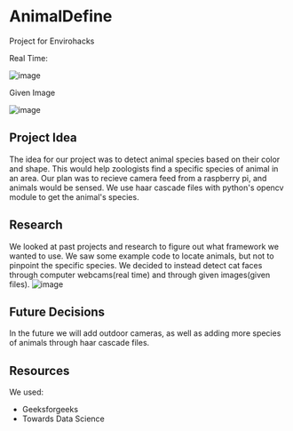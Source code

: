 # AnimalDefine

Project for Envirohacks

Real Time:

![image](https://user-images.githubusercontent.com/83101899/159173582-1907cd62-a76c-44e3-b4b4-53683f7c7371.png)

Given Image

![image](https://user-images.githubusercontent.com/83101899/159173946-7e7c994e-56b9-4bba-b826-7c2284143a59.png)


## Project Idea

The idea for our project was to detect animal species based on their color and shape. This would help zoologists find a specific species of animal in an area. Our plan was to recieve camera feed from a raspberry pi, and animals would be sensed. We use haar cascade files with python's opencv module to get the animal's species.

## Research

We looked at past projects and research to figure out what framework we wanted to use. We saw some example code to locate animals, but not to pinpoint the specific species. We decided to instead detect cat faces through computer webcams(real time) and through given images(given files).
![image](https://user-images.githubusercontent.com/83101899/159173043-98a6c6da-4cdf-4e6b-9fac-58bd9cec1c3e.png)

## Future Decisions

In the future we will add outdoor cameras, as well as adding more species of animals through haar cascade files. 

## Resources

We used:

- Geeksforgeeks
- Towards Data Science
